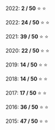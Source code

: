 
2022: **2 / 50** :star: :star:

2022: **24 / 50** :star: :star:

2021: **39 / 50** :star: :star:

2020: **22 / 50** :star: :star:

2019: **14 / 50** :star: :star:

2018: **14 / 50** :star: :star:

2017: **17 / 50** :star: :star:

2016: **36 / 50** :star: :star:

2015: **47 / 50** :star: :star:
